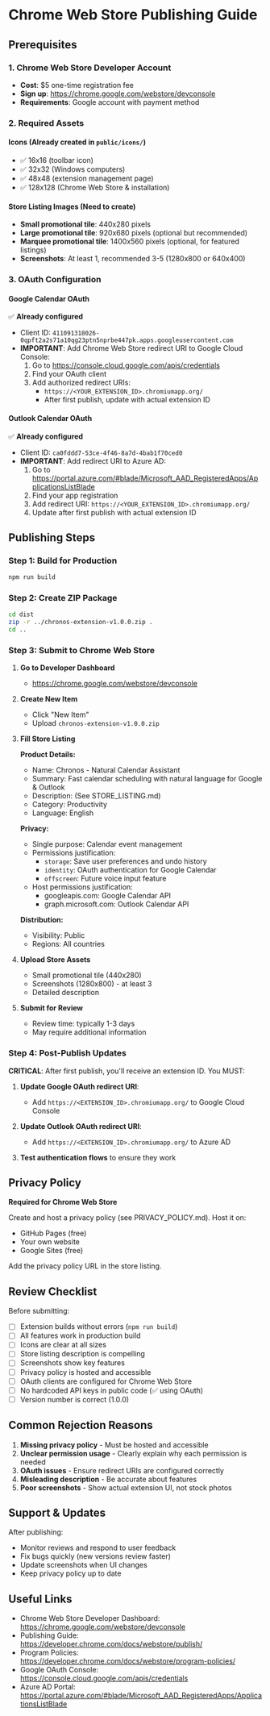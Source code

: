 # Chrome Web Store Publishing Guide

## Prerequisites

### 1. Chrome Web Store Developer Account
- **Cost**: $5 one-time registration fee
- **Sign up**: https://chrome.google.com/webstore/devconsole
- **Requirements**: Google account with payment method

### 2. Required Assets

#### Icons (Already created in `public/icons/`)
- ✅ 16x16 (toolbar icon)
- ✅ 32x32 (Windows computers)
- ✅ 48x48 (extension management page)
- ✅ 128x128 (Chrome Web Store & installation)

#### Store Listing Images (Need to create)
- **Small promotional tile**: 440x280 pixels
- **Large promotional tile**: 920x680 pixels (optional but recommended)
- **Marquee promotional tile**: 1400x560 pixels (optional, for featured listings)
- **Screenshots**: At least 1, recommended 3-5 (1280x800 or 640x400)

### 3. OAuth Configuration

#### Google Calendar OAuth
✅ **Already configured**
- Client ID: `411091318026-0qpft2a2s71a10qg23ptn5nprbe447pk.apps.googleusercontent.com`
- **IMPORTANT**: Add Chrome Web Store redirect URI to Google Cloud Console:
  1. Go to https://console.cloud.google.com/apis/credentials
  2. Find your OAuth client
  3. Add authorized redirect URIs:
     - `https://<YOUR_EXTENSION_ID>.chromiumapp.org/`
     - After first publish, update with actual extension ID

#### Outlook Calendar OAuth
✅ **Already configured**
- Client ID: `ca0fddd7-53ce-4f46-8a7d-4bab1f70ced0`
- **IMPORTANT**: Add redirect URI to Azure AD:
  1. Go to https://portal.azure.com/#blade/Microsoft_AAD_RegisteredApps/ApplicationsListBlade
  2. Find your app registration
  3. Add redirect URI: `https://<YOUR_EXTENSION_ID>.chromiumapp.org/`
  4. Update after first publish with actual extension ID

## Publishing Steps

### Step 1: Build for Production
```bash
npm run build
```

### Step 2: Create ZIP Package
```bash
cd dist
zip -r ../chronos-extension-v1.0.0.zip .
cd ..
```

### Step 3: Submit to Chrome Web Store

1. **Go to Developer Dashboard**
   - https://chrome.google.com/webstore/devconsole

2. **Create New Item**
   - Click "New Item"
   - Upload `chronos-extension-v1.0.0.zip`

3. **Fill Store Listing**

   **Product Details:**
   - Name: Chronos - Natural Calendar Assistant
   - Summary: Fast calendar scheduling with natural language for Google & Outlook
   - Description: (See STORE_LISTING.md)
   - Category: Productivity
   - Language: English

   **Privacy:**
   - Single purpose: Calendar event management
   - Permissions justification:
     - `storage`: Save user preferences and undo history
     - `identity`: OAuth authentication for Google Calendar
     - `offscreen`: Future voice input feature
   - Host permissions justification:
     - googleapis.com: Google Calendar API
     - graph.microsoft.com: Outlook Calendar API

   **Distribution:**
   - Visibility: Public
   - Regions: All countries

4. **Upload Store Assets**
   - Small promotional tile (440x280)
   - Screenshots (1280x800) - at least 3
   - Detailed description

5. **Submit for Review**
   - Review time: typically 1-3 days
   - May require additional information

### Step 4: Post-Publish Updates

**CRITICAL**: After first publish, you'll receive an extension ID. You MUST:

1. **Update Google OAuth redirect URI**:
   - Add `https://<EXTENSION_ID>.chromiumapp.org/` to Google Cloud Console

2. **Update Outlook OAuth redirect URI**:
   - Add `https://<EXTENSION_ID>.chromiumapp.org/` to Azure AD

3. **Test authentication flows** to ensure they work

## Privacy Policy

**Required for Chrome Web Store**

Create and host a privacy policy (see PRIVACY_POLICY.md). Host it on:
- GitHub Pages (free)
- Your own website
- Google Sites (free)

Add the privacy policy URL in the store listing.

## Review Checklist

Before submitting:

- [ ] Extension builds without errors (`npm run build`)
- [ ] All features work in production build
- [ ] Icons are clear at all sizes
- [ ] Store listing description is compelling
- [ ] Screenshots show key features
- [ ] Privacy policy is hosted and accessible
- [ ] OAuth clients are configured for Chrome Web Store
- [ ] No hardcoded API keys in public code (✅ using OAuth)
- [ ] Version number is correct (1.0.0)

## Common Rejection Reasons

1. **Missing privacy policy** - Must be hosted and accessible
2. **Unclear permission usage** - Clearly explain why each permission is needed
3. **OAuth issues** - Ensure redirect URIs are configured correctly
4. **Misleading description** - Be accurate about features
5. **Poor screenshots** - Show actual extension UI, not stock photos

## Support & Updates

After publishing:
- Monitor reviews and respond to user feedback
- Fix bugs quickly (new versions review faster)
- Update screenshots when UI changes
- Keep privacy policy up to date

## Useful Links

- Chrome Web Store Developer Dashboard: https://chrome.google.com/webstore/devconsole
- Publishing Guide: https://developer.chrome.com/docs/webstore/publish/
- Program Policies: https://developer.chrome.com/docs/webstore/program-policies/
- Google OAuth Console: https://console.cloud.google.com/apis/credentials
- Azure AD Portal: https://portal.azure.com/#blade/Microsoft_AAD_RegisteredApps/ApplicationsListBlade
